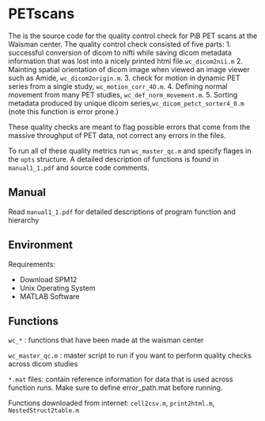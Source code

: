 # PETscans
The is the source code for the quality control check for PiB PET scans at the Waisman center. 
The quality control check consisted of five parts: 1. successful conversion of dicom to nifti while saving dicom metadata information that was lost into a nicely printed html file.`wc_dicom2nii.m` 2. Mainting spatial orientation of dicom image when viewed an image viewer such as Amide, `wc_dicom2origin.m`. 3. check for motion in dynamic PET series from a single study, `wc_motion_corr_4D.m`. 4. Defining normal movement from many PET studies, `wc_def_norm_movement.m`. 5. Sorting metadata produced by unique dicom series,`wc_dicom_petct_sorter4_0.m` (note this function is error prone.)

These quality checks are meant to flag possible errors that come from the massive throughput of PET data, not correct any errors in the files.

To run all of these quality metrics run `wc_master_qc.m` and specify flages in the `opts` structure. 
A detailed description of functions is found in `manual1_1.pdf` and source code comments. 

## Manual 
Read `manual1_1.pdf` for detailed descriptions of program function and hierarchy 

## Environment

Requirements: 
- Download SPM12
- Unix Operating System
- MATLAB Software

## Functions 
`wc_*` : functions that have been made at the waisman center 

`wc_master_qc.m` : master script to run if you want to perform quality checks across dicom studies

`*.mat` files: contain reference information for data that is used across function runs. Make sure to define error_path.mat before running. 

Functions downloaded from internet: `cell2csv.m`, `print2html.m`, `NestedStruct2table.m`

